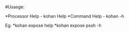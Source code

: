 #Usasge:

*Processor Help - kohan <Processor Name> Help
*Command Help - kohan <Processor Name> <Command Name> -h

Eg.
*kohan expose help
*kohan expose pssh -h